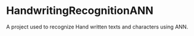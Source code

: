 # HandwritingRecognitionANN
A project used to recognize Hand written texts and characters using ANN.
